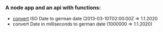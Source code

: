 ### A node app and an api with functions:

- [convert](convert.html) ISO Date to german date (2013-03-10T02:00:00Z => 1.1.2020
- convert Date in milliseconds to german date (1000000 => 1.1.2020)
